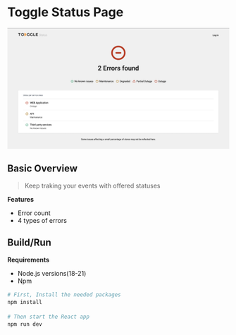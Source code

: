 # Toggle Status Page

![alt image](./preview.png)

## Basic Overview

> Keep traking your events with offered statuses

**Features**

- Error count
- 4 types of errors

## Build/Run

**Requirements**

- Node.js versions(18-21)
- Npm

```bash
# First, Install the needed packages
npm install

# Then start the React app
npm run dev
```
